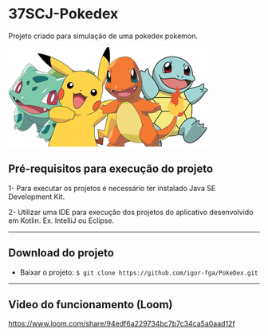 # 37SCJ-Pokedex

Projeto criado para simulação de uma pokedex pokemon. 

![Pokemon](pokemons.png)

##  Pré-requisitos para execução do projeto

  1- Para executar os projetos é necessário ter instalado Java SE Development Kit.
  
  2- Utilizar uma IDE para execução dos projetos do aplicativo desenvolvido em Kotlin. Ex. IntelliJ ou Eclipse.
  
  ---

## Download do projeto

- Baixar o projeto: `$ git clone https://github.com/igor-fga/PokeDex.git`
---

## Video do funcionamento (Loom)
https://www.loom.com/share/94edf6a229734bc7b7c34ca5a0aad12f

